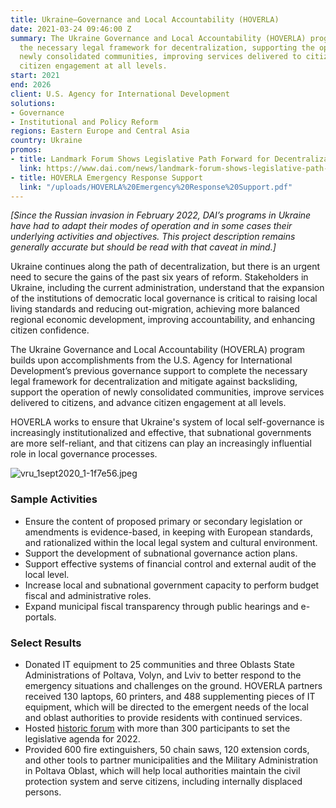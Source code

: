 ```yaml
---
title: Ukraine—Governance and Local Accountability (HOVERLA)
date: 2021-03-24 09:46:00 Z
summary: The Ukraine Governance and Local Accountability (HOVERLA) program is completing
  the necessary legal framework for decentralization, supporting the operation of
  newly consolidated communities, improving services delivered to citizens, and advancing
  citizen engagement at all levels.
start: 2021
end: 2026
client: U.S. Agency for International Development
solutions:
- Governance
- Institutional and Policy Reform
regions: Eastern Europe and Central Asia
country: Ukraine
promos:
- title: Landmark Forum Shows Legislative Path Forward for Decentralization in Ukraine
  link: https://www.dai.com/news/landmark-forum-shows-legislative-path-forward-for-decentralization-in-ukraine
- title: HOVERLA Emergency Response Support
  link: "/uploads/HOVERLA%20Emergency%20Response%20Support.pdf"
---
```


*[Since the Russian invasion in February 2022, DAI’s programs in Ukraine have had to adapt their modes of operation and in some cases their underlying activities and objectives. This project description remains generally accurate but should be read with that caveat in mind.]*

Ukraine continues along the path of decentralization, but there is an urgent need to secure the gains of the past six years of reform. Stakeholders in Ukraine, including the current administration, understand that the expansion of the institutions of democratic local governance is critical to raising local living standards and reducing out-migration, achieving more balanced regional economic development, improving accountability, and enhancing citizen confidence. 

The Ukraine Governance and Local Accountability (HOVERLA) program builds upon accomplishments from the U.S. Agency for International Development’s previous governance support to complete the necessary legal framework for decentralization and mitigate against backsliding, support the operation of newly consolidated communities, improve services delivered to citizens, and advance citizen engagement at all levels.
 
HOVERLA works to ensure that Ukraine's system of local self-governance is increasingly institutionalized and effective, that subnational governments are more self-reliant, and that citizens can play an increasingly influential role in local governance processes.

![vru_1sept2020_1-1f7e56.jpeg](/uploads/vru_1sept2020_1-1f7e56.jpeg)

### Sample Activities

* Ensure the content of proposed primary or secondary legislation or amendments is evidence-based, in keeping with European standards, and rationalized within the local legal system and cultural environment. 
* Support the development of subnational governance action plans.
* Support effective systems of financial control and external audit of the local level. 
* Increase local and subnational government capacity to perform budget fiscal and administrative roles.  
* Expand municipal fiscal transparency through public hearings and 
e-portals. 

### Select Results

* Donated IT equipment to 25 communities and three Oblasts State Administrations of Poltava, Volyn, and Lviv to better respond to the emergency situations and challenges on the ground. HOVERLA partners received 130 laptops, 60 printers, and 488 supplementing pieces of IT equipment, which will be directed to the emergent needs of the local and oblast authorities to provide residents with continued services.
* Hosted [historic forum](https://www.dai.com/news/landmark-forum-shows-legislative-path-forward-for-decentralization-in-ukraine) with more than 300 participants to set the legislative agenda for 2022. 
* Provided 600 fire extinguishers, 50 chain saws, 120 extension cords, and other tools to partner municipalities and the Military Administration in Poltava Oblast, which will help local authorities maintain the civil protection system and serve citizens, including internally displaced persons. 